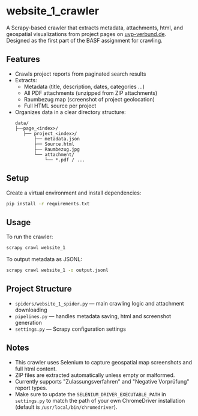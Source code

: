 # website_1_crawler

A Scrapy-based crawler that extracts metadata, attachments, html, and geospatial visualizations from project pages on [uvp-verbund.de](https://www.uvp-verbund.de/).  
Designed as the first part of the BASF assignment for crawling.

## Features

- Crawls project reports from paginated search results
- Extracts:
  - Metadata (title, description, dates, categories ...)
  - All PDF attachments (unzipped from ZIP attachments)
  - Raumbezug map (screenshot of project geolocation)
  - Full HTML source per project
- Organizes data in a clear directory structure:
  ```
  data/
  ├──page_<index>/
     ├── project_<index>/
         ├── metadata.json
         ├── Source.html
         ├── Raumbezug.jpg
         └── attachment/
             └── *.pdf / ...
  ```

## Setup

Create a virtual environment and install dependencies:

```bash
pip install -r requirements.txt
```

## Usage

To run the crawler:

```bash
scrapy crawl website_1
```

To output metadata as JSONL:

```bash
scrapy crawl website_1 -o output.jsonl
```

## Project Structure

- `spiders/website_1_spider.py` — main crawling logic and attachment downloading
- `pipelines.py` — handles metadata saving, html and screenshot generation
- `settings.py` — Scrapy configuration settings

## Notes

- This crawler uses Selenium to capture geospatial map screenshots and full html content.
- ZIP files are extracted automatically unless empty or malformed.
- Currently supports "Zulassungsverfahren" and "Negative Vorprüfung" report types.
- Make sure to update the `SELENIUM_DRIVER_EXECUTABLE_PATH` in `settings.py` to match the path of your own ChromeDriver installation (default is `/usr/local/bin/chromedriver`).